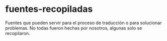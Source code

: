 # fuentes-recopiladas
Fuentes que pueden servir para el proceso de traducción o para solucionar problemas. No todas fueron hechas por nosotros, algunas solo se recopilaron.
